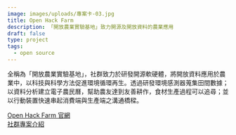 ```yaml
---
image: images/uploads/專案卡-03.jpg
title: Open Hack Farm
description: 「開放農業實驗基地」致力開源及開放資料的農業應用
draft: false
type: project
tags:
  - open source
---
```

全稱為「開放農業實驗基地」，社群致力於研發開源軟硬體，將開放資料應用於農業中，以科技與科學方法促進環境循環再生。透過研發環境感測器蒐集田間數據；以資料分析建立電子農民曆，幫助農友達到友善耕作，食材生產過程可以追尋；並以行動裝置快速串起消費端與生產端之溝通橋樑。

[Open Hack Farm 官網](https://www.openhackfarm.tw/)\
[社群專案介紹](https://ocf.tw/p/openhackfarm/)